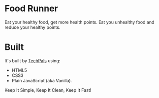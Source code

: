 # Food Runner

Eat your healthy food, get more health points. 
Eat you unhealthy food and reduce your healthy points.

# Built

It's built by [TechPals](https://techpals.eu?src=techpals) using:

- HTML5
- CSS3
- Plain JavaScript (aka Vanilla).

Keep It Simple, Keep It Clean, Keep It Fast!
